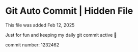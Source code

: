 # Git Auto Commit | Hidden File

This file was added Feb 12, 2025

Just for fun and keeping my daily git commit active 🤪

commit number: 1232462

